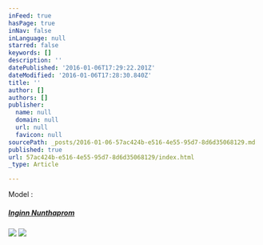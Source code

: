 ```yaml
---
inFeed: true
hasPage: true
inNav: false
inLanguage: null
starred: false
keywords: []
description: ''
datePublished: '2016-01-06T17:29:22.201Z'
dateModified: '2016-01-06T17:28:30.840Z'
title: ''
author: []
authors: []
publisher:
  name: null
  domain: null
  url: null
  favicon: null
sourcePath: _posts/2016-01-06-57ac424b-e516-4e55-95d7-8d6d35068129.md
published: true
url: 57ac424b-e516-4e55-95d7-8d6d35068129/index.html
_type: Article

---
```

Model : 

##### [Inginn Nunthaprom][0]
![](https://the-grid-user-content.s3-us-west-2.amazonaws.com/5295bde5-038b-4d82-8905-8e768f4d9ff8.jpg)
![](https://the-grid-user-content.s3-us-west-2.amazonaws.com/feeabb4c-bdc8-4ff0-bc78-8424e21e7b39.jpg)

[0]: https://www.facebook.com/Baibaibaii?fref=nf